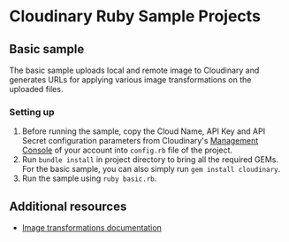 # Cloudinary Ruby Sample Projects #

## Basic sample

The basic sample uploads local and remote image to Cloudinary and generates URLs for applying various image transformations on the uploaded files.

### Setting up

1. Before running the sample, copy the Cloud Name, API Key and API Secret configuration parameters from Cloudinary's [Management Console](https://cloudinary.com/console) of your account into `config.rb` file of the project.
1. Run `bundle install` in project directory to bring all the required GEMs. For the basic sample, you can also simply run `gem install cloudinary`.
1. Run the sample using `ruby basic.rb`.

## Additional resources ##

* [Image transformations documentation](http://cloudinary.com/documentation/image_transformations)
